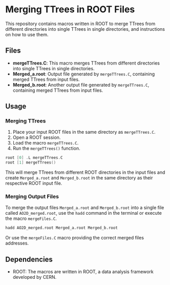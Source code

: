 # Merging TTrees in ROOT Files

This repository contains macros written in ROOT to merge TTrees from different directories into single TTrees in single directories, and instructions on how to use them.

## Files

- **mergeTTrees.C**: This macro merges TTrees from different directories into single TTrees in single directories.
- **Merged_a.root**: Output file generated by `mergeTTrees.C`, containing merged TTrees from input files.
- **Merged_b.root**: Another output file generated by `mergeTTrees.C`, containing merged TTrees from input files.

## Usage

### Merging TTrees

1. Place your input ROOT files in the same directory as `mergeTTrees.C`.
2. Open a ROOT session.
3. Load the macro `mergeTTrees.C`.
4. Run the `mergeTTrees()` function.

```cpp
root [0] .L mergeTTrees.C
root [1] mergeTTrees()
```

This will merge TTrees from different ROOT directories in the input files and create `Merged_a.root` and `Merged_b.root` in the same directory as their respective ROOT input file.

### Merging Output Files

To merge the output files `Merged_a.root` and `Merged_b.root` into a single file called `AO2D_merged.root`, use the `hadd` command in the terminal or execute the macro `mergeFiles.C`.

```bash
hadd AO2D_merged.root Merged_a.root Merged_b.root
```
Or use the `mergeFiles.C` macro providing the correct merged files addresses.

## Dependencies

- ROOT: The macros are written in ROOT, a data analysis framework developed by CERN.

